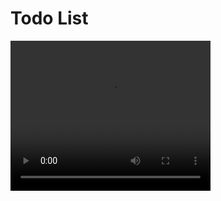 <h1>Todo List</h1>
<video width="320" height="240" controls>
  <source src="todolist video.mov" type="video/mov">
  

</video>


